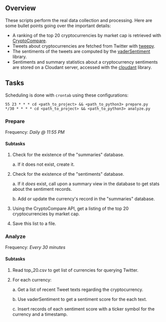 ## Overview
These scripts perform the real data collection and processing. Here are some bullet points going over the important details:

* A ranking of the top 20 cryptocurrencies by market cap is retrieved with [CryptoCompare](https://min-api.cryptocompare.com/).
* Tweets about cryptocurrencies are fetched from Twitter with [tweepy](http://www.tweepy.org/).
* The sentiments of the tweets are computed by the [vaderSentiment](https://github.com/cjhutto/vaderSentiment) library.
* Sentiments and summary statistics about a cryptocurrency sentiments are stored on a Cloudant server, accessed with the [cloudant](https://github.com/cloudant/python-cloudant) library.

## Tasks
Scheduling is done with `crontab` using these configurations:

    55 23 * * * cd <path_to_project> && <path_to_python3> prepare.py
    */30 * * * * cd <path_to_project> && <path_to_python3> analyze.py

    

### Prepare
Frequency: *Daily @ 11:55 PM*
#### Subtasks
1. Check for the existence of the "summaries" database.

    a. If it does not exist, create it.
    
2. Check for the existence of the "sentiments" database.

    a. If it *does* exist, call upon a summary view in the database to get stats about the sentiment records.
    
    b. Add or update the currency's record in the "summaries" database.
    
3. Using the CryptoCompare API, get a listing of the top 20 cryptocurrencies by market cap.

4. Save this list to a file.

### Analyze
Frequency: *Every 30 minutes*
#### Subtasks
1. Read top_20.csv to get list of currencies for querying Twitter.

2. For each currency:
    
    a. Get a list of recent Tweet texts regarding the cryptocurrency.
    
    b. Use vaderSentiment to get a sentiment score for the each text.
    
    c. Insert records of each sentiment score with a ticker symbol for the currency and a timestamp.
